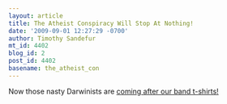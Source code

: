```yaml
---
layout: article
title: The Atheist Conspiracy Will Stop At Nothing!
date: '2009-09-01 12:27:29 -0700'
author: Timothy Sandefur
mt_id: 4402
blog_id: 2
post_id: 4402
basename: the_atheist_con
---
```

Now those nasty Darwinists are [coming after our band t-shirts!](http://www.kctv5.com/news/20655497/detail.html)

